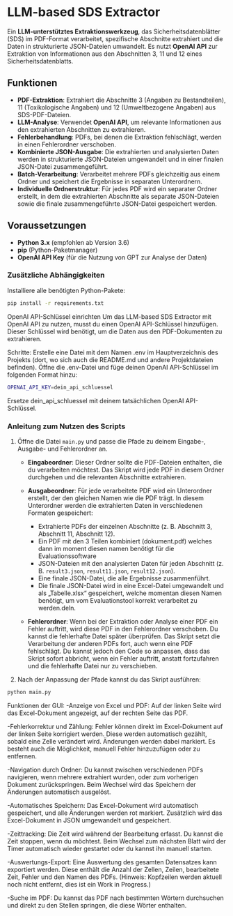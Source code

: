 # LLM-based SDS Extractor

Ein **LLM-unterstütztes Extraktionswerkzeug**, das Sicherheitsdatenblätter (SDS) im PDF-Format verarbeitet, spezifische Abschnitte extrahiert und die Daten in strukturierte JSON-Dateien umwandelt. Es nutzt **OpenAI API** zur Extraktion von Informationen aus den Abschnitten 3, 11 und 12 eines Sicherheitsdatenblatts.

## Funktionen

- **PDF-Extraktion**: Extrahiert die Abschnitte 3 (Angaben zu Bestandteilen), 11 (Toxikologische Angaben) und 12 (Umweltbezogene Angaben) aus SDS-PDF-Dateien.
- **LLM-Analyse**: Verwendet **OpenAI API**, um relevante Informationen aus den extrahierten Abschnitten zu extrahieren.
- **Fehlerbehandlung**: PDFs, bei denen die Extraktion fehlschlägt, werden in einen Fehlerordner verschoben.
- **Kombinierte JSON-Ausgabe**: Die extrahierten und analysierten Daten werden in strukturierte JSON-Dateien umgewandelt und in einer finalen JSON-Datei zusammengeführt.
- **Batch-Verarbeitung**: Verarbeitet mehrere PDFs gleichzeitig aus einem Ordner und speichert die Ergebnisse in separaten Unterordnern.
- **Individuelle Ordnerstruktur**: Für jedes PDF wird ein separater Ordner erstellt, in dem die extrahierten Abschnitte als separate JSON-Dateien sowie die finale zusammengeführte JSON-Datei gespeichert werden.

## Voraussetzungen

- **Python 3.x** (empfohlen ab Version 3.6)
- **pip** (Python-Paketmanager)
- **OpenAI API Key** (für die Nutzung von GPT zur Analyse der Daten)

### Zusätzliche Abhängigkeiten

Installiere alle benötigten Python-Pakete:

```bash
pip install -r requirements.txt
```
OpenAI API-Schlüssel einrichten
Um das LLM-based SDS Extractor mit OpenAI API zu nutzen, musst du einen OpenAI API-Schlüssel hinzufügen. Dieser Schlüssel wird benötigt, um die Daten aus den PDF-Dokumenten zu extrahieren.

Schritte:
Erstelle eine Datei mit dem Namen .env im Hauptverzeichnis des Projekts (dort, wo sich auch die README.md und andere Projektdateien befinden).
Öffne die .env-Datei und füge deinen OpenAI API-Schlüssel im folgenden Format hinzu:
```bash
OPENAI_API_KEY=dein_api_schluessel
```
Ersetze dein_api_schluessel mit deinem tatsächlichen OpenAI API-Schlüssel.

### Anleitung zum Nutzen des Scripts

1. Öffne die Datei `main.py` und passe die Pfade zu deinem Eingabe-, Ausgabe- und Fehlerordner an.  

    - **Eingabeordner**: Dieser Ordner sollte die PDF-Dateien enthalten, die du verarbeiten möchtest. Das Skript wird jede PDF in diesem Ordner durchgehen und die relevanten Abschnitte extrahieren.

    - **Ausgabeordner**: Für jede verarbeitete PDF wird ein Unterordner erstellt, der den gleichen Namen wie die PDF trägt. In diesem Unterordner werden die extrahierten Daten in verschiedenen Formaten gespeichert:
      - Extrahierte PDFs der einzelnen Abschnitte (z. B. Abschnitt 3, Abschnitt 11, Abschnitt 12).
      - Ein PDF mit den 3 Teilen kombiniert (dokument.pdf) welches dann im moment diesen namen benötigt für die Evaluationssoftware
      - JSON-Dateien mit den analysierten Daten für jeden Abschnitt (z. B. `result3.json`, `result11.json`, `result12.json`).
      - Eine finale JSON-Datei, die alle Ergebnisse zusammenführt.
      - Die finale JSON-Datei wird in eine Excel-Datei umgewandelt und als „Tabelle.xlsx“ gespeichert, welche momentan diesen Namen benötigt, um vom Evaluationstool korrekt verarbeitet zu werden.deln.

    - **Fehlerordner**: Wenn bei der Extraktion oder Analyse einer PDF ein Fehler auftritt, wird diese PDF in den Fehlerordner verschoben. Du kannst die fehlerhafte Datei später überprüfen. Das Skript setzt die Verarbeitung der anderen PDFs fort, auch wenn eine PDF fehlschlägt. Du kannst jedoch den Code so anpassen, dass das Skript sofort abbricht, wenn ein Fehler auftritt, anstatt fortzufahren und die fehlerhafte Datei nur zu verschieben.

2. Nach der Anpassung der Pfade kannst du das Skript ausführen:

```bash
python main.py
```

Funktionen der GUI:
-Anzeige von Excel und PDF: Auf der linken Seite wird das Excel-Dokument angezeigt, auf der rechten Seite das PDF.

-Fehlerkorrektur und Zählung: Fehler können direkt im Excel-Dokument auf der linken Seite korrigiert werden. Diese werden automatisch gezählt, sobald eine Zelle verändert wird. Änderungen werden dabei markiert. Es besteht auch die Möglichkeit, manuell Fehler hinzuzufügen oder zu entfernen.

-Navigation durch Ordner: Du kannst zwischen verschiedenen PDFs navigieren, wenn mehrere extrahiert wurden, oder zum vorherigen Dokument zurückspringen. Beim Wechsel wird das Speichern der Änderungen automatisch ausgelöst.

-Automatisches Speichern: Das Excel-Dokument wird automatisch gespeichert, und alle Änderungen werden rot markiert. Zusätzlich wird das Excel-Dokument in JSON umgewandelt und gespeichert.

-Zeittracking: Die Zeit wird während der Bearbeitung erfasst. Du kannst die Zeit stoppen, wenn du möchtest. Beim Wechsel zum nächsten Blatt wird der Timer automatisch wieder gestartet oder du kannst ihn manuell starten.

-Auswertungs-Export: Eine Auswertung des gesamten Datensatzes kann exportiert werden. Diese enthält die Anzahl der Zellen, Zeilen, bearbeitete Zeit, Fehler und den Namen des PDFs. (Hinweis: Kopfzeilen werden aktuell noch nicht entfernt, dies ist ein Work in Progress.)

-Suche im PDF: Du kannst das PDF nach bestimmten Wörtern durchsuchen und direkt zu den Stellen springen, die diese Wörter enthalten.
   
